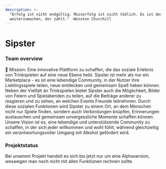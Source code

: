```yaml
---
description: >-
  "Erfolg ist nicht endgültig. Misserfolg ist nicht tödlich. Es ist der Mut,
  weiterzumachen, der zählt." -Winston Churchill
---
```


# Sipster

### Team overview

🎯 Mission: Eine innovative Plattform zu schaffen, die das soziale Erlebnis von Trinkspielen auf eine neue Ebene hebt. Sipster ist mehr als nur ein Marketplace - es ist eine lebendige Community, in der Nutzer ihre Lieblingsspiele teilen, neue entdecken und gemeinsam Spaß haben können. Neben der Vielfalt an Trinkspielen bietet Sipster auch die Möglichkeit, Bilder von Feiern und Spielabenden zu teilen, auf die Beiträge anderer zu reagieren und zu sehen, an welchen Events Freunde teilnehmen. Durch diese sozialen Funktionen wird Sipster zu einem Ort, an dem Menschen nicht nur Spiele finden, sondern auch Verbindungen knüpfen, Erinnerungen austauschen und gemeinsam unvergessliche Momente schaffen können. Unsere Vision ist es, eine lebendige und unterstützende Community zu schaffen, in der sich jeder willkommen und wohl fühlt, während gleichzeitig ein verantwortungsvoller Umgang mit Alkohol gefördert wird.

### Projektstatus

Bei unserem Projekt handelt es sich bis jetzt nur um eine Alphaversion, weswegen man noch nicht mit allen Funktionen rechnen sollte.



